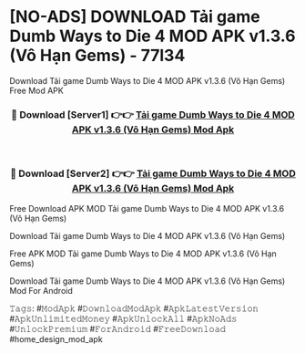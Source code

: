# [NO-ADS] DOWNLOAD Tải game Dumb Ways to Die 4 MOD APK v1.3.6 (Vô Hạn Gems) - 77l34
Download Tải game Dumb Ways to Die 4 MOD APK v1.3.6 (Vô Hạn Gems) Free Mod APK

<div align="center">
<h3>🔴 Download [Server1] 👉👉 <a href="https://apk-comot.site?title=Tải_game_Dumb_Ways_to_Die_4_MOD_APK_v1.3.6_(Vô_Hạn_Gems)">Tải game Dumb Ways to Die 4 MOD APK v1.3.6 (Vô Hạn Gems) Mod Apk</a></h3><br>

<h3>🔴 Download [Server2] 👉👉 <a href="https://apk-comot.site?title=Tải_game_Dumb_Ways_to_Die_4_MOD_APK_v1.3.6_(Vô_Hạn_Gems)">Tải game Dumb Ways to Die 4 MOD APK v1.3.6 (Vô Hạn Gems) Mod Apk</a></h3>
</div>


Free Download APK MOD Tải game Dumb Ways to Die 4 MOD APK v1.3.6 (Vô Hạn Gems)

Download Tải game Dumb Ways to Die 4 MOD APK v1.3.6 (Vô Hạn Gems) 

Free APK MOD Tải game Dumb Ways to Die 4 MOD APK v1.3.6 (Vô Hạn Gems) 

Download Tải game Dumb Ways to Die 4 MOD APK v1.3.6 (Vô Hạn Gems) Mod For Android

𝚃𝚊𝚐𝚜: #𝙼𝚘𝚍𝙰𝚙𝚔 #𝙳𝚘𝚠𝚗𝚕𝚘𝚊𝚍𝙼𝚘𝚍𝙰𝚙𝚔 #𝙰𝚙𝚔𝙻𝚊𝚝𝚎𝚜𝚝𝚅𝚎𝚛𝚜𝚒𝚘𝚗 #𝙰𝚙𝚔𝚄𝚗𝚕𝚒𝚖𝚒𝚝𝚎𝚍𝙼𝚘𝚗𝚎𝚢 #𝙰𝚙𝚔𝚄𝚗𝚕𝚘𝚌𝚔𝙰𝚕𝚕 #𝙰𝚙𝚔𝙽𝚘𝙰𝚍𝚜 #𝚄𝚗𝚕𝚘𝚌𝚔𝙿𝚛𝚎𝚖𝚒𝚞𝚖 #𝙵𝚘𝚛𝙰𝚗𝚍𝚛𝚘𝚒𝚍 #𝙵𝚛𝚎𝚎𝙳𝚘𝚠𝚗𝚕𝚘𝚊𝚍 #home_design_mod_apk